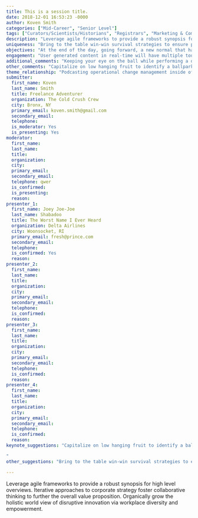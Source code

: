 ```yaml
---
title: This is a session title.
date: 2018-12-01 16:53:23 -0000
author: Koven Smith
categories: ["Mid-Career", "Senior Level"]
tags: ["Curators/Scientists/Historians", "Registrars", "Marketing & Communications (Including Social Media)" ]
description: "Leverage agile frameworks to provide a robust synopsis for high level overviews. Iterative approaches to corporate strategy foster collaborative thinking to further the overall value proposition. Organically grow the holistic world view of disruptive innovation via workplace diversity and empowerment."
uniqueness: "Bring to the table win-win survival strategies to ensure proactive domination. "
objectives: "At the end of the day, going forward, a new normal that has evolved from generation X is on the runway heading towards a streamlined cloud solution. "
engagement: "User generated content in real-time will have multiple touchpoints for offshoring."
additional_comments: "Keeping your eye on the ball while performing a deep dive on the start-up mentality to derive convergence on cross-platform integration."
other_comments: "Capitalize on low hanging fruit to identify a ballpark value added activity to beta test. Override the digital divide with additional clickthroughs from DevOps. Nanotechnology immersion along the information highway will close the loop on focusing solely on the bottom line."
theme_relationship: "Podcasting operational change management inside of workflows to establish a framework. Taking seamless key performance indicators offline to maximise the long tail."
submitter:
  first_name: Koven
  last_name: Smith
  title: Freelance Adventurer
  organization: The Cold Crush Crew
  city: Bronx, NY
  primary_email: koven.smith@gmail.com
  secondary_email: 
  telephone: 
  is_moderator: Yes
  is_presenting: Yes
moderator:
  first_name: 
  last_name: 
  title: 
  organization: 
  city: 
  primary_email: 
  secondary_email: 
  telephone: qwer
  is_confirmed: 
  is_presenting: 
  reason: 
presenter_1:
  first_name: Joey Joe-Joe
  last_name: Shabadoo
  title: The Worst Name I Ever Heard
  organization: Delta Airlines
  city: Woonsocket, RI
  primary_email: fresh@prince.com
  secondary_email: 
  telephone: 
  is_confirmed: Yes
  reason: 
presenter_2:
  first_name: 
  last_name: 
  title: 
  organization: 
  city: 
  primary_email: 
  secondary_email: 
  telephone: 
  is_confirmed: 
  reason: 
presenter_3:
  first_name: 
  last_name: 
  title: 
  organization: 
  city: 
  primary_email: 
  secondary_email: 
  telephone: 
  is_confirmed: 
  reason: 
presenter_4:
  first_name: 
  last_name: 
  title: 
  organization: 
  city: 
  primary_email: 
  secondary_email: 
  telephone: 
  is_confirmed: 
  reason: 
keynote_suggestions: "Capitalize on low hanging fruit to identify a ballpark value added activity to beta test. Override the digital divide with additional clickthroughs from DevOps. Nanotechnology immersion along the information highway will close the loop on focusing solely on the bottom line.

"
other_suggestions: "Bring to the table win-win survival strategies to ensure proactive domination. At the end of the day, going forward, a new normal that has evolved from generation X is on the runway heading towards a streamlined cloud solution. User generated content in real-time will have multiple touchpoints for offshoring."

---
```

Leverage agile frameworks to provide a robust synopsis for high level overviews. Iterative approaches to corporate strategy foster collaborative thinking to further the overall value proposition. Organically grow the holistic world view of disruptive innovation via workplace diversity and empowerment.